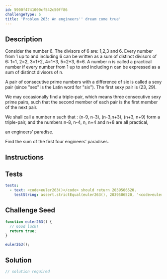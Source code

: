 ```yaml
---
id: 5900f4741000cf542c50ff86
challengeType: 5
title: 'Problem 263: An engineers'' dream come true'
---
```


## Description
<section id='description'>
Consider the number 6. The divisors of 6 are: 1,2,3 and 6.
Every number from 1 up to and including 6 can be written as a sum of distinct divisors of 6:
1=1, 2=2, 3=1+2, 4=1+3, 5=2+3, 6=6.
A number n is called a practical number if every number from 1 up to and including n can be expressed as a sum of distinct divisors of n.


A pair of consecutive prime numbers with a difference of six is called a sexy pair (since "sex" is the Latin word for "six"). The first sexy pair is (23, 29).


We may occasionally find a triple-pair, which means three consecutive sexy prime pairs, such that the second member of each pair is the first member of the next pair.


We shall call a number n such that :
(n-9, n-3), (n-3,n+3), (n+3, n+9) form a triple-pair, and
the numbers n-8, n-4, n, n+4 and n+8 are all practical,

an engineers’ paradise.


Find the sum of the first four engineers’ paradises.
</section>

## Instructions
<section id='instructions'>

</section>

## Tests
<section id='tests'>

```yml
tests:
  - text: <code>euler263()</code> should return 2039506520.
    testString: assert.strictEqual(euler263(), 2039506520, '<code>euler263()</code> should return 2039506520.');

```

</section>

## Challenge Seed
<section id='challengeSeed'>

<div id='js-seed'>

```js
function euler263() {
  // Good luck!
  return true;
}

euler263();
```

</div>



</section>

## Solution
<section id='solution'>

```js
// solution required
```
</section>
